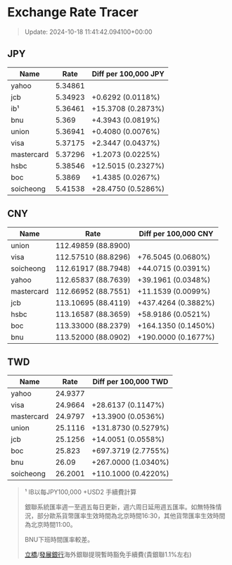 # Exchange Rate Tracer

> Update: 2024-10-18 11:41:42.094100+00:00

## JPY

| Name       |    Rate | Diff per 100,000 JPY   |
|------------|---------|------------------------|
| yahoo      | 5.34861 |                        |
| jcb        | 5.34923 | +0.6292 (0.0118%)      |
| ib¹        | 5.36461 | +15.3708 (0.2873%)     |
| bnu        | 5.369   | +4.3943 (0.0819%)      |
| union      | 5.36941 | +0.4080 (0.0076%)      |
| visa       | 5.37175 | +2.3447 (0.0437%)      |
| mastercard | 5.37296 | +1.2073 (0.0225%)      |
| hsbc       | 5.38546 | +12.5015 (0.2327%)     |
| boc        | 5.3869  | +1.4385 (0.0267%)      |
| soicheong  | 5.41538 | +28.4750 (0.5286%)     |

## CNY

| Name       | Rate                | Diff per 100,000 CNY   |
|------------|---------------------|------------------------|
| union      | 112.49859	(88.8900) |                        |
| visa       | 112.57510	(88.8296) | +76.5045 (0.0680%)     |
| soicheong  | 112.61917	(88.7948) | +44.0715 (0.0391%)     |
| yahoo      | 112.65837	(88.7639) | +39.1961 (0.0348%)     |
| mastercard | 112.66952	(88.7551) | +11.1539 (0.0099%)     |
| jcb        | 113.10695	(88.4119) | +437.4264 (0.3882%)    |
| hsbc       | 113.16587	(88.3659) | +58.9186 (0.0521%)     |
| boc        | 113.33000	(88.2379) | +164.1350 (0.1450%)    |
| bnu        | 113.52000	(88.0902) | +190.0000 (0.1677%)    |

## TWD

| Name       |    Rate | Diff per 100,000 TWD   |
|------------|---------|------------------------|
| yahoo      | 24.9377 |                        |
| visa       | 24.9664 | +28.6137 (0.1147%)     |
| mastercard | 24.9797 | +13.3900 (0.0536%)     |
| union      | 25.1116 | +131.8730 (0.5279%)    |
| jcb        | 25.1256 | +14.0051 (0.0558%)     |
| boc        | 25.823  | +697.3719 (2.7755%)    |
| bnu        | 26.09   | +267.0000 (1.0340%)    |
| soicheong  | 26.2001 | +110.1000 (0.4220%)    |


> ¹ IB以每JPY100,000 +USD2 手續費計算
>
> 銀聯系統匯率週一至週五每日更新，週六周日延用週五匯率。如無特殊情況，部分歐系貨幣匯率生效時間為北京時間16:30，其他貨幣匯率生效時間為北京時間11:00。
>
> BNU下班時間匯率較差。
>
> [立橋](https://www.wlbank.com.mo/uploads/ueditor/file/20181211/1544536513900230.pdf)/[發展銀行](https://www.mdb.com.mo/Service_Charges_20230728.pdf)海外銀聯提現暫時豁免手續費(貴銀聯1.1%左右)

